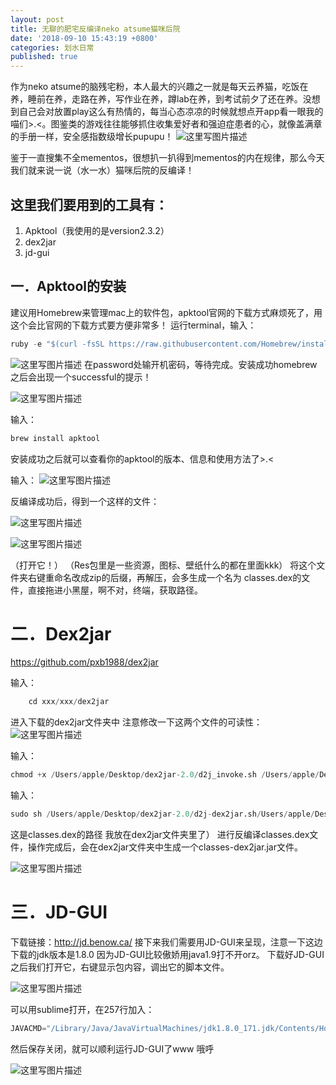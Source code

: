 ```yaml
---
layout: post
title: 无聊的肥宅反编译neko atsume猫咪后院
date: '2018-09-10 15:43:19 +0800'
categories: 划水日常
published: true
---
```

作为neko atsume的脑残宅粉，本人最大的兴趣之一就是每天云养猫，吃饭在养，睡前在养，走路在养，写作业在养，蹲lab在养，到考试前夕了还在养。没想到自己会对放置play这么有热情的，每当心态凉凉的时候就想点开app看一眼我的喵们>.<。图鉴类的游戏往往能够抓住收集爱好者和强迫症患者的心，就像盖满章的手册一样，安全感指数级增长pupupu！
![这里写图片描述](https://img-blog.csdn.net/20180910154445474?watermark/2/text/aHR0cHM6Ly9ibG9nLmNzZG4ubmV0L3NhaWtpZGVl/font/5a6L5L2T/fontsize/400/fill/I0JBQkFCMA==/dissolve/70)

 
鉴于一直搜集不全mementos，很想扒一扒得到mementos的内在规律，那么今天我们就来说一说（水一水）猫咪后院的反编译！

## 这里我们要用到的工具有：
1.	Apktool（我使用的是version2.3.2）
2.	dex2jar
3.	jd-gui



## 一．Apktool的安装
建议用Homebrew来管理mac上的软件包，apktool官网的下载方式麻烦死了，用这个会比官网的下载方式要方便非常多！
运行terminal，输入：
```python
ruby -e "$(curl -fsSL https://raw.githubusercontent.com/Homebrew/install/master/install)" < /dev/null 2> /dev/null
```
 
![这里写图片描述](https://img-blog.csdn.net/20180910153759477?watermark/2/text/aHR0cHM6Ly9ibG9nLmNzZG4ubmV0L3NhaWtpZGVl/font/5a6L5L2T/fontsize/400/fill/I0JBQkFCMA==/dissolve/70)
在password处输开机密码，等待完成。安装成功homebrew之后会出现一个successful的提示！


![这里写图片描述](https://img-blog.csdn.net/20180910153823685?watermark/2/text/aHR0cHM6Ly9ibG9nLmNzZG4ubmV0L3NhaWtpZGVl/font/5a6L5L2T/fontsize/400/fill/I0JBQkFCMA==/dissolve/70)
 
输入：
```python
brew install apktool
```
安装成功之后就可以查看你的apktool的版本、信息和使用方法了>.<


输入：
 ![这里写图片描述](https://img-blog.csdn.net/20180910153902431?watermark/2/text/aHR0cHM6Ly9ibG9nLmNzZG4ubmV0L3NhaWtpZGVl/font/5a6L5L2T/fontsize/400/fill/I0JBQkFCMA==/dissolve/70)

反编译成功后，得到一个这样的文件：

![这里写图片描述](https://img-blog.csdn.net/20180910154017765?watermark/2/text/aHR0cHM6Ly9ibG9nLmNzZG4ubmV0L3NhaWtpZGVl/font/5a6L5L2T/fontsize/400/fill/I0JBQkFCMA==/dissolve/70)
 
 ![这里写图片描述](https://img-blog.csdn.net/20180910154042343?watermark/2/text/aHR0cHM6Ly9ibG9nLmNzZG4ubmV0L3NhaWtpZGVl/font/5a6L5L2T/fontsize/400/fill/I0JBQkFCMA==/dissolve/70)
 
（打开它！）
（Res包里是一些资源，图标、壁纸什么的都在里面kkk）
将这个文件夹右键重命名改成zip的后缀，再解压，会多生成一个名为 classes.dex的文件，直接拖进小黑屋，啊不对，终端，获取路径。



# 二．Dex2jar
 https://github.com/pxb1988/dex2jar 

输入：
```python
	cd xxx/xxx/dex2jar
```
进入下载的dex2jar文件夹中 
注意修改一下这两个文件的可读性：
![这里写图片描述](https://img-blog.csdn.net/20180910154120368?watermark/2/text/aHR0cHM6Ly9ibG9nLmNzZG4ubmV0L3NhaWtpZGVl/font/5a6L5L2T/fontsize/400/fill/I0JBQkFCMA==/dissolve/70)
 
输入：
```python
chmod +x /Users/apple/Desktop/dex2jar-2.0/d2j_invoke.sh /Users/apple/Desktop/dex2jar-2.0/d2j-dex2jar.sh
```


输入： 
```python
sudo sh /Users/apple/Desktop/dex2jar-2.0/d2j-dex2jar.sh/Users/apple/Desktop/dex2jar2.0/classes.dex
```
这是classes.dex的路径 我放在dex2jar文件夹里了） 
进行反编译classes.dex文件，操作完成后，会在dex2jar文件夹中生成一个classes-dex2jar.jar文件。

![这里写图片描述](https://img-blog.csdn.net/20180910154143534?watermark/2/text/aHR0cHM6Ly9ibG9nLmNzZG4ubmV0L3NhaWtpZGVl/font/5a6L5L2T/fontsize/400/fill/I0JBQkFCMA==/dissolve/70) 

# 三．JD-GUI
下载链接：http://jd.benow.ca/ 
接下来我们需要用JD-GUI来呈现，注意一下这边下载的jdk版本是1.8.0 因为JD-GUI比较傲娇用java1.9打不开orz。
下载好JD-GUI之后我们打开它，右键显示包内容，调出它的脚本文件。

 ![这里写图片描述](https://img-blog.csdn.net/20180910154220176?watermark/2/text/aHR0cHM6Ly9ibG9nLmNzZG4ubmV0L3NhaWtpZGVl/font/5a6L5L2T/fontsize/400/fill/I0JBQkFCMA==/dissolve/70)
 
可以用sublime打开，在257行加入：
```python
JAVACMD="/Library/Java/JavaVirtualMachines/jdk1.8.0_171.jdk/Contents/Home/bin/java"
```
然后保存关闭，就可以顺利运行JD-GUI了www 哦呼

![这里写图片描述](https://img-blog.csdn.net/20180910152738814?watermark/2/text/aHR0cHM6Ly9ibG9nLmNzZG4ubmV0L3NhaWtpZGVl/font/5a6L5L2T/fontsize/400/fill/I0JBQkFCMA==/dissolve/70)























































































































































































































































































































































